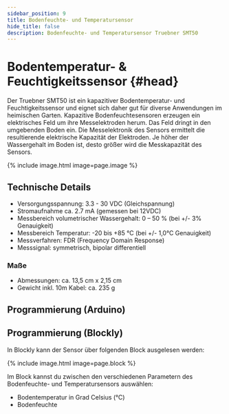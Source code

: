 ```yaml
---
sidebar_position: 9
title: Bodenfeuchte- und Temperatursensor
hide_title: false
description: Bodenfeuchte- und Temperatursensor Truebner SMT50
---
```


# Bodentemperatur- & Feuchtigkeitssensor {#head}

Der Truebner SMT50 ist ein kapazitiver Bodentemperatur- und Feuchtigkeitssensor und eignet sich daher gut für diverse Anwendungen im heimischen Garten. Kapazitive Bodenfeuchtesensoren erzeugen ein elektrisches Feld um ihre Messelektroden herum. Das Feld dringt in den umgebenden Boden ein. Die Messelektronik des Sensors ermittelt die resultierende elektrische Kapazität der Elektroden. Je höher der Wassergehalt im Boden ist, desto größer wird die Messkapazität des Sensors.

{% include image.html image=page.image %}

## Technische Details
- Versorgungsspannung: 3.3 - 30 VDC (Gleichspannung)
- Stromaufnahme ca. 2.7 mA (gemessen bei 12VDC)
- Messbereich volumetrischer Wassergehalt: 0 – 50 % (bei +/- 3% Genauigkeit)
- Messbereich Temperatur: -20 bis +85 °C (bei +/- 1,0°C Genauigkeit)
- Messverfahren: FDR (Frequency Domain Response)
- Messsignal: symmetrisch, bipolar differentiell

### Maße
- Abmessungen: ca. 13,5 cm x 2,15 cm
- Gewicht inkl. 10m Kabel: ca. 235 g

## Programmierung (Arduino)



## Programmierung (Blockly)

In Blockly kann der Sensor über folgenden Block ausgelesen werden:

{% include image.html image=page.block %}

Im Block kannst du zwischen den verschiedenen Parametern des Bodenfeuchte- und Temperatursensors auswählen:

- Bodentemperatur in Grad Celsius (°C)
- Bodenfeuchte
